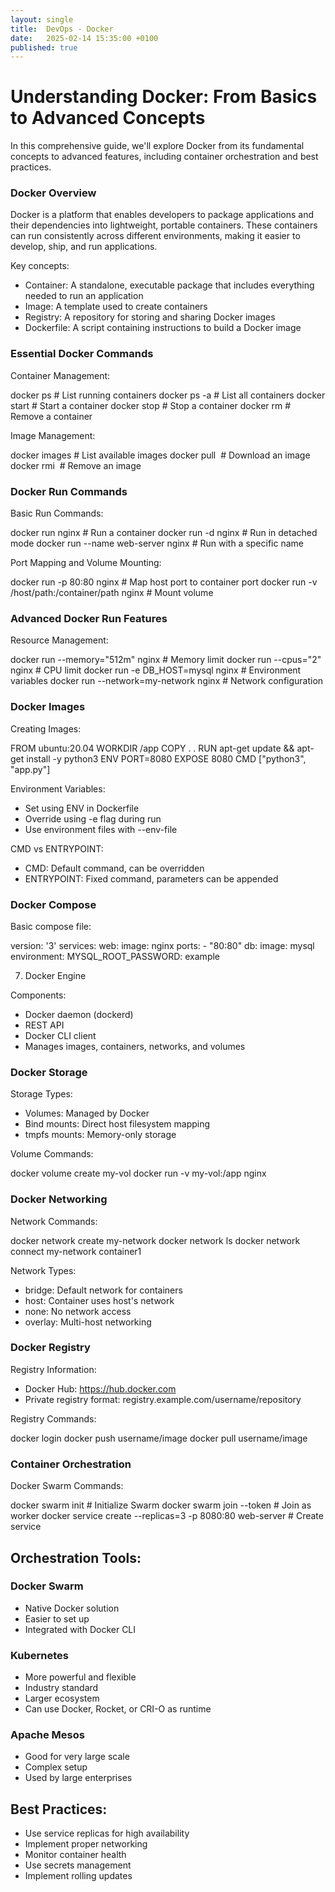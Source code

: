 ```yaml
---
layout: single
title:  DevOps - Docker
date:   2025-02-14 15:35:00 +0100
published: true
---
```




# Understanding Docker: From Basics to Advanced Concepts

In this comprehensive guide, we'll explore Docker from its fundamental concepts to advanced features, including container orchestration and best practices.

### Docker Overview

Docker is a platform that enables developers to package applications and their dependencies into lightweight, portable containers. These containers can run consistently across different environments, making it easier to develop, ship, and run applications.

Key concepts:

- Container: A standalone, executable package that includes everything needed to run an application
- Image: A template used to create containers
- Registry: A repository for storing and sharing Docker images
- Dockerfile: A script containing instructions to build a Docker image

### Essential Docker Commands

Container Management:

docker ps                  # List running containers
docker ps -a              # List all containers
docker start <container>  # Start a container
docker stop <container>   # Stop a container
docker rm <container>     # Remove a container


Image Management:

docker images             # List available images
docker pull <image>       # Download an image
docker rmi <image>        # Remove an image


### Docker Run Commands

Basic Run Commands:

docker run nginx                  # Run a container
docker run -d nginx              # Run in detached mode
docker run --name web-server nginx  # Run with a specific name


Port Mapping and Volume Mounting:

docker run -p 80:80 nginx        # Map host port to container port
docker run -v /host/path:/container/path nginx  # Mount volume


### Advanced Docker Run Features

Resource Management:

docker run --memory="512m" nginx      # Memory limit
docker run --cpus="2" nginx          # CPU limit
docker run -e DB_HOST=mysql nginx     # Environment variables
docker run --network=my-network nginx # Network configuration


### Docker Images

Creating Images:

FROM ubuntu:20.04
WORKDIR /app
COPY . .
RUN apt-get update && apt-get install -y python3
ENV PORT=8080
EXPOSE 8080
CMD ["python3", "app.py"]


Environment Variables:
- Set using ENV in Dockerfile
- Override using -e flag during run
- Use environment files with --env-file

CMD vs ENTRYPOINT:
- CMD: Default command, can be overridden
- ENTRYPOINT: Fixed command, parameters can be appended

### Docker Compose

Basic compose file:

version: '3'
services:
  web:
    image: nginx
    ports:
      - "80:80"
  db:
    image: mysql
    environment:
      MYSQL_ROOT_PASSWORD: example


7. Docker Engine

Components:
- Docker daemon (dockerd)
- REST API
- Docker CLI client
- Manages images, containers, networks, and volumes

### Docker Storage

Storage Types:
- Volumes: Managed by Docker
- Bind mounts: Direct host filesystem mapping
- tmpfs mounts: Memory-only storage

Volume Commands:

docker volume create my-vol
docker run -v my-vol:/app nginx


### Docker Networking

Network Commands:

docker network create my-network
docker network ls
docker network connect my-network container1


Network Types:
- bridge: Default network for containers
- host: Container uses host's network
- none: No network access
- overlay: Multi-host networking

### Docker Registry

Registry Information:
- Docker Hub: https://hub.docker.com
- Private registry format: registry.example.com/username/repository

Registry Commands:

docker login
docker push username/image
docker pull username/image


### Container Orchestration

Docker Swarm Commands:

docker swarm init                # Initialize Swarm
docker swarm join --token <token>  # Join as worker
docker service create --replicas=3 -p 8080:80 web-server  # Create service


## Orchestration Tools:

### Docker Swarm
   - Native Docker solution
   - Easier to set up
   - Integrated with Docker CLI

### Kubernetes
   - More powerful and flexible
   - Industry standard
   - Larger ecosystem
   - Can use Docker, Rocket, or CRI-O as runtime

### Apache Mesos
   - Good for very large scale
   - Complex setup
   - Used by large enterprises

## Best Practices:
- Use service replicas for high availability
- Implement proper networking
- Monitor container health
- Use secrets management
- Implement rolling updates


